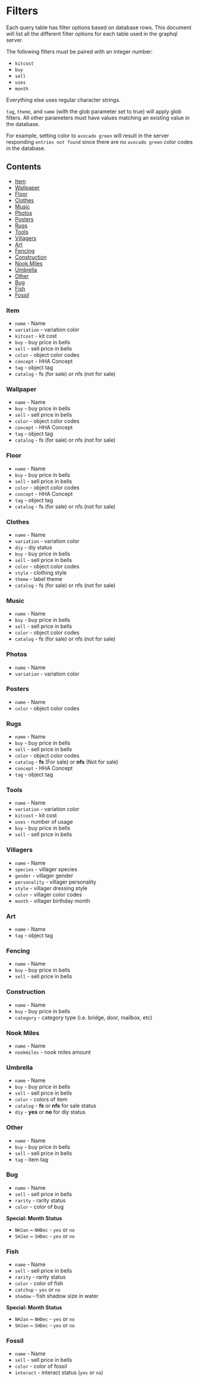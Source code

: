 # Filters

Each query table has filter options based on database rows. This document will list all the different filter options for each table used
in the graphql server.

The following filters must be paired with an integer number:

- `kitcost`
- `buy`
- `sell`
- `uses`
- `month`

Everything else uses regular character strings.

`tag`, `theme`, and `name` (with the glob parameter set to true) will apply glob filters. All other parameters must have values
matching an existing value in the database.

For example, setting color to `avocado green` will result in the server responding `entries not found` since there are no `avocado green`
color codes in the database.

## Contents

- [Item](#item)
- [Wallpaper](#wallpaper)
- [Floor](#floor)
- [Clothes](#clothes)
- [Music](#music)
- [Photos](#photos)
- [Posters](#posters)
- [Rugs](#rugs)
- [Tools](#tools)
- [Villagers](#villagers)
- [Art](#art)
- [Fencing](#fencing)
- [Construction](#construction)
- [Nook Miles](#nook-miles)
- [Umbrella](#umbrella)
- [Other](#other)
- [Bug](#bug)
- [Fish](#fish)
- [Fossil](#fossil)

### Item

- `name` - Name
- `variation` - variation color
- `kitcost` - kit cost
- `buy` - buy price in bells
- `sell` - sell price in bells
- `color` - object color codes
- `concept` - HHA Concept
- `tag` - object tag
- `catalog` - fs (for sale) or nfs (not for sale)

### Wallpaper

- `name` - Name
- `buy` - buy price in bells
- `sell` - sell price in bells
- `color` - object color codes
- `concept` - HHA Concept
- `tag` - object tag
- `catalog` - fs (for sale) or nfs (not for sale)

### Floor

- `name` - Name
- `buy` - buy price in bells
- `sell` - sell price in bells
- `color` - object color codes
- `concept` - HHA Concept
- `tag` - object tag
- `catalog` - fs (for sale) or nfs (not for sale)

### Clothes

- `name` - Name
- `variation` - variation color
- `diy` - diy status
- `buy` - buy price in bells
- `sell` - sell price in bells
- `color` - object color codes
- `style` - clothing style
- `theme` - label theme
- `catalog` - fs (for sale) or nfs (not for sale)

### Music

- `name` - Name
- `buy` - buy price in bells
- `sell` - sell price in bells
- `color` - object color codes
- `catalog` - fs (for sale) or nfs (not for sale)

### Photos

- `name` - Name
- `variation` - variation color

### Posters

- `name` - Name
- `color` - object color codes

### Rugs

- `name` - Name
- `buy` - buy price in bells
- `sell` - sell price in bells
- `color` - object color codes
- `catalog` - **fs** (For sale) or **nfs** (Not for sale)
- `concept` - HHA Concept
- `tag` - object tag

### Tools

- `name` - Name
- `variation` - variation color
- `kitcost` - kit cost
- `uses` - number of usage
- `buy` - buy price in bells
- `sell` - sell price in bells

### Villagers

- `name` - Name
- `species` - villager species
- `gender` - villager gender
- `personality` - villager personality
- `style` - villager dressing style
- `color` - villager color codes
- `month` - villager birthday month

### Art

- `name` - Name
- `tag` - object tag

### Fencing

- `name` - Name
- `buy` - buy price in bells
- `sell` - sell price in bells

### Construction

- `name` - Name
- `buy` - buy price in bells
- `category` - category type (i.e. bridge, door, mailbox, etc)

### Nook Miles

- `name` - Name
- `nookmiles` - nook miles amount

### Umbrella

- `name` - Name
- `buy` - buy price in bells
- `sell` - sell price in bells
- `color` - colors of item
- `catalog` - **fs** or **nfs** for sale status
- `diy` - **yes** or **no** for diy status

### Other

- `name` - Name
- `buy` - buy price in bells
- `sell` - sell price in bells
- `tag` - item tag

### Bug

- `name` - Name
- `sell` - sell price in bells
- `rarity` - rarity status
- `color` - color of bug

**Special: Month Status**

- `NHJan` ~ `NHDec` - `yes` or `no`
- `SHJan` ~ `SHDec` - `yes` or `no`

### Fish

- `name` - Name
- `sell` - sell price in bells
- `rarity` - rarity status
- `color` - color of fish
- `catchup` - `yes` or `no`
- `shadow` - fish shadow size in water

**Special: Month Status**

- `NHJan` ~ `NHDec` - `yes` or `no`
- `SHJan` ~ `SHDec` - `yes` or `no`

### Fossil

- `name` - Name
- `sell` - sell price in bells
- `color` - color of fossil
- `interact` - interact status (`yes` or `no`)
